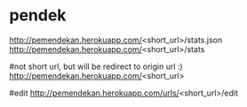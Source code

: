 # pendek
http://pemendekan.herokuapp.com/<short_url>/stats.json
http://pemendekan.herokuapp.com/<short_url>/stats

#not short url, but will be redirect to origin url :)
http://pemendekan.herokuapp.com/<short_url>  

#edit
http://pemendekan.herokuapp.com/urls/<short_url>/edit